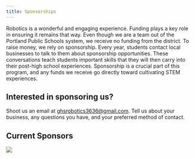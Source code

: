 ```yaml
---
title: Sponsorships
---
```

Robotics is a wonderful and engaging experience. Funding plays a key role in ensuring it remains that way. Even though we are a team out of the Portland Public Schools system, we receive no funding from the district. To raise money, we rely on sponsorship. Every year, students contact local businesses to talk to them about sponsorship opportunities. These conversations teach students important skills that they will then carry into their post-high school experiences. Sponsorship is a crucial part of this program, and any funds we receive go directly toward cultivating STEM experiences.

## Interested in sponsoring us?

Shoot us an email at ghsrobotics3636@gmail.com. Tell us about your business, any questions you have, and your preferred method of contact.

## Current Sponsors

![](/media/sponsor-panel-2022.png)